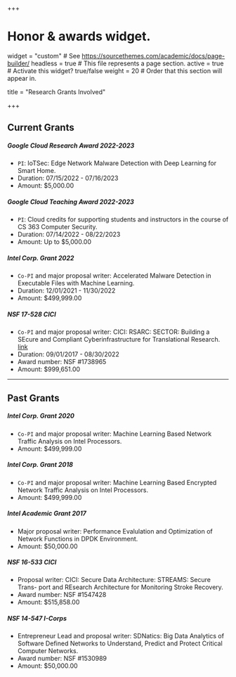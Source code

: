 +++
# Honor & awards widget.
widget = "custom"  # See https://sourcethemes.com/academic/docs/page-builder/
headless = true  # This file represents a page section.
active = true  # Activate this widget? true/false
weight = 20  # Order that this section will appear in.

title = "Research Grants Involved"

+++

## Current Grants

##### Google Cloud Research Award 2022-2023
* ```PI```: IoTSec: Edge Network Malware Detection with Deep Learning for Smart Home.
* Duration: 07/15/2022 - 07/16/2023
* Amount: $5,000.00
  
##### Google Cloud Teaching Award 2022-2023
* ```PI```: Cloud credits for supporting students and instructors in the course of CS 363 Computer Security.
* Duration: 07/14/2022 - 08/22/2023
* Amount: Up to $5,000.00

##### Intel Corp. Grant 2022
* ```Co-PI``` and major proposal writer: Accelerated Malware Detection in Executable Files with Machine Learning.
* Duration: 12/01/2021 - 11/30/2022
* Amount: $499,999.00

##### NSF 17-528 CICI
* ```Co-PI``` and major proposal writer: CICI: RSARC: SECTOR: Building a SEcure and Compliant Cyberinfrastructure for Translational Research. [link](https://www.nsf.gov/awardsearch/showAward?AWD_ID=1738965&HistoricalAwards=false)
* Duration: 09/01/2017 - 08/30/2022
* Award number: NSF #1738965
* Amount: $999,651.00

-----

## Past Grants

##### Intel Corp. Grant 2020
* ```Co-PI``` and major proposal writer: Machine Learning Based Network Traffic Analysis on Intel Processors.
* Amount: $499,999.00

##### Intel Corp. Grant 2018
* ```Co-PI``` and major proposal writer: Machine Learning Based Encrypted Network Traffic Analysis on Intel Processors.
* Amount: $499,999.00



##### Intel Academic Grant 2017
* Major proposal writer: Performance Evalulation and Optimization of Network Functions in DPDK Environment.
* Amount: $50,000.00

##### NSF 16-533 CICI
* Proposal writer: CICI: Secure Data Architecture: STREAMS: Secure Trans- port and REsearch Architecture for Monitoring Stroke Recovery.
* Award number: NSF #1547428
* Amount: $515,858.00

##### NSF 14-547 I-Corps
* Entrepreneur Lead and proposal writer: SDNatics: Big Data Analytics of Software Defined Networks to Understand, Predict and Protect Critical Computer Networks.
* Award number: NSF #1530989
* Amount: $50,000.00
